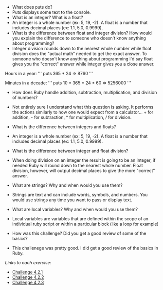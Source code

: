 - What does puts do?
 - Puts displays some text to the console.
- What is an integer? What is a float?
 - An integer is a whole number (ex: 5, 19, -2). A float is a number that includes decimal places (ex: 1.1, 5.0, 0.9999).
- What is the difference between float and integer division? How would you explain the difference to someone who doesn't know anything about programming?
 - Integer division rounds down to the nearest whole number while float division does the "actual math" needed to get the exact answer. To someone who doesn't know anything about programming I'd say float gives you the "correct" answer while integer gives you a close answer.

Hours in a year:
 '''
puts 365 * 24
=> 8760
'''

Minutes in a decade:
'''
puts 10 * 365 * 24 * 60
=> 5256000
 '''

- How does Ruby handle addition, subtraction, multiplication, and division of numbers?

 - Not entirely sure I understand what this question is asking. It performs the actions similarly to how one would expect from a calculator... + for addition, - for subtraction, * for multiplication, / for division.

- What is the difference between integers and floats?

 - An integer is a whole number (ex: 5, 19, -2). A float is a number that includes decimal places (ex: 1.1, 5.0, 0.9999).

- What is the difference between integer and float division?

 - When doing division on an integer the result is going to be an integer, if needed Ruby will round down to the nearest whole number. Float division, however, will output decimal places to give the more "correct" answer.

- What are strings? Why and when would you use them?

 - Strings are text and can include words, symbols, and numbers. You would use strings any time you want to pass or display text.

- What are local variables? Why and when would you use them?

 - Local variables are variables that are defined within the scope of an individual ruby script or within a particular block (like a loop for example)

- How was this challenge? Did you get a good review of some of the basics?

 - This challenege was pretty good. I did get a good review of the basics in Ruby.

*Links to each exercise:*
- [Challenge 4.2.1](https://github.com/vic8722/phase-0/blob/master/week-4/defining-variables.rb)
- [Challenge 4.2.2](https://github.com/vic8722/phase-0/blob/master/week-4/simple-string.rb)
- [Challenge 4.2.3](https://github.com/vic8722/phase-0/blob/master/week-4/basic-math.rb)

